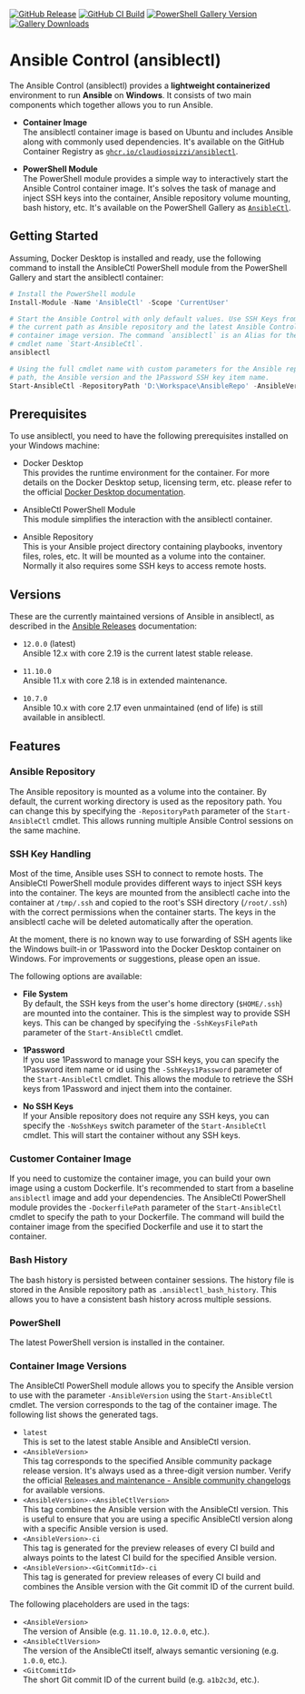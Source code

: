 [![GitHub Release](https://img.shields.io/github/v/release/claudiospizzi/ansiblectl?label=Release&logo=GitHub&sort=semver)](https://github.com/claudiospizzi/ansiblectl/releases)
[![GitHub CI Build](https://img.shields.io/github/actions/workflow/status/claudiospizzi/ansiblectl/pwsh-ci.yml?label=CI%20Build&logo=GitHub)](https://github.com/claudiospizzi/ansiblectl/actions/workflows/pwsh-ci.yml)
[![PowerShell Gallery Version](https://img.shields.io/powershellgallery/v/AnsibleCtl?label=PowerShell%20Gallery&logo=PowerShell)](https://www.powershellgallery.com/packages/AnsibleCtl)
[![Gallery Downloads](https://img.shields.io/powershellgallery/dt/AnsibleCtl?label=Downloads&logo=PowerShell)](https://www.powershellgallery.com/packages/AnsibleCtl)

# Ansible Control (ansiblectl)

The Ansible Control (ansiblectl) provides a **lightweight containerized** environment to run **Ansible** on **Windows**. It consists of two main components which together allows you to run Ansible.

- **Container Image**  
  The ansiblectl container image is based on Ubuntu and includes Ansible along with commonly used dependencies. It's available on the GitHub Container Registry as [`ghcr.io/claudiospizzi/ansiblectl`](https://github.com/claudiospizzi/ansiblectl).

- **PowerShell Module**  
  The PowerShell module provides a simple way to interactively start the Ansible Control container image. It's solves the task of manage and inject SSH keys into the container, Ansible repository volume mounting, bash history, etc. It's available on the PowerShell Gallery as [`AnsibleCtl`](https://www.powershellgallery.com/packages/AnsibleCtl).

## Getting Started

Assuming, Docker Desktop is installed and ready, use the following command to install the AnsibleCtl PowerShell module from the PowerShell Gallery and start the ansiblectl container:

```powershell
# Install the PowerShell module
Install-Module -Name 'AnsibleCtl' -Scope 'CurrentUser'

# Start the Ansible Control with only default values. Use SSH Keys from $HOME,
# the current path as Ansible repository and the latest Ansible Control
# container image version. The command `ansiblectl` is an Alias for the full
# cmdlet name `Start-AnsibleCtl`.
ansiblectl

# Using the full cmdlet name with custom parameters for the Ansible repository
# path, the Ansible version and the 1Password SSH key item name.
Start-AnsibleCtl -RepositoryPath 'D:\Workspace\AnsibleRepo' -AnsibleVersion '11.10.0' -SshKeys1Password 'Work'
```

## Prerequisites

To use ansiblectl, you need to have the following prerequisites installed on your Windows machine:

- Docker Desktop  
  This provides the runtime environment for the container. For more details on the Docker Desktop setup, licensing term, etc. please refer to the official [Docker Desktop documentation](https://docs.docker.com/desktop/).

- AnsibleCtl PowerShell Module  
  This module simplifies the interaction with the ansiblectl container.

- Ansible Repository  
  This is your Ansible project directory containing playbooks, inventory files, roles, etc. It will be mounted as a volume into the container. Normally it also requires some SSH keys to access remote hosts.

## Versions

These are the currently maintained versions of Ansible in ansiblectl, as described in the [Ansible Releases](https://docs.ansible.com/ansible/latest/reference_appendices/release_and_maintenance.html#ansible-community-changelogs) documentation:

- `12.0.0` (latest)  
  Ansible 12.x with core 2.19 is the current latest stable release.

- `11.10.0`  
  Ansible 11.x with core 2.18 is in extended maintenance.

- `10.7.0`  
  Ansible 10.x with core 2.17 even unmaintained (end of life) is still available in ansiblectl.

## Features

### Ansible Repository

The Ansible repository is mounted as a volume into the container. By default, the current working directory is used as the repository path. You can change this by specifying the `-RepositoryPath` parameter of the `Start-AnsibleCtl` cmdlet. This allows running multiple Ansible Control sessions on the same machine.

### SSH Key Handling

Most of the time, Ansible uses SSH to connect to remote hosts. The AnsibleCtl PowerShell module provides different ways to inject SSH keys into the container. The keys are mounted from the ansiblectl cache into the container at `/tmp/.ssh` and copied to the root's SSH directory (`/root/.ssh`) with the correct permissions when the container starts. The keys in the ansiblectl cache will be deleted automatically after the operation.

At the moment, there is no known way to use forwarding of SSH agents like the Windows built-in or 1Password into the Docker Desktop container on Windows. For improvements or suggestions, please open an issue.

The following options are available:

- **File System**  
  By default, the SSH keys from the user's home directory (`$HOME/.ssh`) are mounted into the container. This is the simplest way to provide SSH keys. This can be changed by specifying the `-SshKeysFilePath` parameter of the `Start-AnsibleCtl` cmdlet.

- **1Password**  
  If you use 1Password to manage your SSH keys, you can specify the 1Password item name or id using the `-SshKeys1Password` parameter of the `Start-AnsibleCtl` cmdlet. This allows the module to retrieve the SSH keys from 1Password and inject them into the container.

- **No SSH Keys**  
  If your Ansible repository does not require any SSH keys, you can specify the `-NoSshKeys` switch parameter of the `Start-AnsibleCtl` cmdlet. This will start the container without any SSH keys.

### Customer Container Image

If you need to customize the container image, you can build your own image using a custom Dockerfile. It's recommended to start from a baseline `ansiblectl` image and add your dependencies. The AnsibleCtl PowerShell module provides the `-DockerfilePath` parameter of the `Start-AnsibleCtl` cmdlet to specify the path to your Dockerfile. The command will build the container image from the specified Dockerfile and use it to start the container.

### Bash History

The bash history is persisted between container sessions. The history file is stored in the Ansible repository path as `.ansiblectl_bash_history`. This allows you to have a consistent bash history across multiple sessions.

### PowerShell

The latest PowerShell version is installed in the container.

### Container Image Versions

The AnsibleCtl PowerShell module allows you to specify the Ansible version to use with the parameter `-AnsibleVersion` using the `Start-AnsibleCtl` cmdlet. The version corresponds to the tag of the container image. The following list shows the generated tags.

- `latest`  
  This is set to the latest stable Ansible and AnsibleCtl version.
- `<AnsibleVersion>`  
  This tag corresponds to the specified Ansible community package release version. It's always used as a three-digit version number. Verify the official [Releases and maintenance - Ansible community changelogs](https://docs.ansible.com/ansible/latest/reference_appendices/release_and_maintenance.html#ansible-community-changelogs) for available versions.
- `<AnsibleVersion>-<AnsibleCtlVersion>`  
  This tag combines the Ansible version with the AnsibleCtl version. This is useful to ensure that you are using a specific AnsibleCtl version along with a specific Ansible version is used.
- `<AnsibleVersion>-ci`  
  This tag is generated for the preview releases of every CI build and always points to the latest CI build for the specified Ansible version.
- `<AnsibleVersion>-<GitCommitId>-ci`  
  This tag is generated for preview releases of every CI build and combines the Ansible version with the Git commit ID of the current build.

The following placeholders are used in the tags:

- `<AnsibleVersion>`  
  The version of Ansible (e.g. `11.10.0`, `12.0.0`, etc.).
- `<AnsibleCtlVersion>`  
  The version of the AnsibleCtl itself, always semantic versioning (e.g. `1.0.0`, etc.).
- `<GitCommitId>`  
  The short Git commit ID of the current build (e.g. `a1b2c3d`, etc.).  
